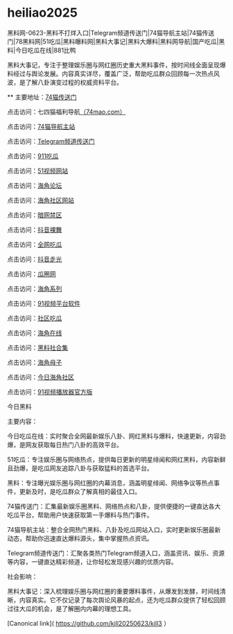 # heiliao2025
黑料网-0623-黑料不打烊入口|Telegram频道传送门|74猫导航主站|74猫传送门|78黑料网|51吃瓜|黑料曝料网|黑料大事记|黑料大爆料|黑料网导航|国产吃瓜|黑料|今日吃瓜在线|881比鸭

黑料大事记，专注于整理娱乐圈与网红圈历史重大黑料事件，按时间线全面呈现爆料经过与舆论发展。内容真实详尽，覆盖广泛，帮助吃瓜群众回顾每一次热点风波，是了解八卦演变过程的权威资料平台。

** 主要地址：<a href="https://74mao.com/">74猫传送门</a>

点击访问：七四猫福利导航<a href="https://74mao.com/">（74mao.com）</a>

点击访问：<a href="https://74mao.com/">74猫导航主站</a>

点击访问：<a href="https://74mao.com/">Telegram频道传送门</a>

点击访问：<a href="https://cg9-03.pages.dev/">911吃瓜</a>

点击访问：<a href="https://hj-295.pages.dev/">51视频网站</a>

点击访问：<a href="https://hj-417.pages.dev/">海角论坛</a>

点击访问：<a href="https://hj-338.pages.dev/">海角社区网站</a>

点击访问：<a href="https://aw4-23.pages.dev/">暗网禁区</a>

点击访问：<a href="https://dy9-23.pages.dev/">抖音裸舞</a>

点击访问：<a href="https://cg4-23.pages.dev/">全网吃瓜</a>

点击访问：<a href="https://dy10-23.pages.dev/">抖音走光</a>

点击访问：<a href="https://cg5-01.pages.dev/">瓜圈网</a>

点击访问：<a href="https://hj-288.pages.dev/">海角系列</a>

点击访问：<a href="https://hj-402.pages.dev/">91视频平台软件</a>

点击访问：<a href="https://cg8-48.pages.dev/">社区吃瓜</a>

点击访问：<a href="https://hj-335.pages.dev/">海角在线</a>

点击访问：<a href="https://hls-20.pages.dev/">黑料社合集</a>

点击访问：<a href="https://hj-1305.pages.dev/">海角母子</a>

点击访问：<a href="https://hj-1320.pages.dev/">今日海角社区</a>

点击访问：<a href="https://hj-412.pages.dev/">91视频播放器官方版</a>

今日黑料

主要内容：

今日吃瓜在线：实时聚合全网最新娱乐八卦、网红黑料与爆料，快速更新，内容劲爆，是网友获取每日热门八卦的高效平台。

51吃瓜：专注娱乐圈与网络热点，提供每日更新的明星绯闻和网红黑料，内容新鲜且劲爆，是吃瓜网友追踪八卦与获取猛料的首选平台。

黑料：专注曝光娱乐圈与网红圈的内幕消息，涵盖明星绯闻、网络争议等热点事件，更新及时，是吃瓜群众了解真相的最佳入口。

74猫传送门：汇集最新娱乐圈黑料、网络热点和八卦，提供便捷的一键直达各大吃瓜平台，帮助用户快速获取第一手爆料与热门事件。

74猫导航主站：整合全网热门黑料、八卦及吃瓜网站入口，实时更新娱乐圈最新动态，帮助你迅速直达爆料源头，集中掌握热点资讯。

Telegram频道传送门：汇聚各类热门Telegram频道入口，涵盖资讯、娱乐、资源等内容，一键直达精彩频道，让你轻松发现感兴趣的优质内容。

社会影响：

黑料大事记：深入梳理娱乐圈与网红圈的重要爆料事件，从爆发到发酵，时间线清晰，内容真实。它不仅记录了每次舆论风暴的起点，还为吃瓜群众提供了轻松回顾过往大瓜的机会，是了解圈内内幕的理想工具。

[Canonical link]( https://github.com/kill20250623/kill3 ）
